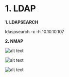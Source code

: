 # 1. LDAP

**1. LDAPSEARCH**

ldaspsearch -x -h 10.10.10.107

**2. NMAP**

![alt text](https://raw.githubusercontent.com/gajos112/OSCP/master/images/1.png)

![alt text](https://raw.githubusercontent.com/gajos112/OSCP/master/images/2.png)

![alt text](https://raw.githubusercontent.com/gajos112/OSCP/master/images/3.png)
